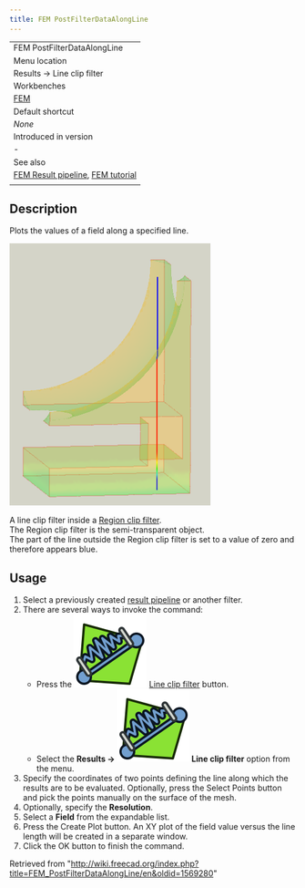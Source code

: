```yaml
---
title: FEM PostFilterDataAlongLine
---
```


|                                                                                                                               |
| ----------------------------------------------------------------------------------------------------------------------------- |
| FEM PostFilterDataAlongLine                                                                                                   |
| Menu location                                                                                                                 |
| Results → Line clip filter                                                                                                    |
| Workbenches                                                                                                                   |
| [FEM](/FEM_Workbench "FEM Workbench")                                                                                         |
| Default shortcut                                                                                                              |
| _None_                                                                                                                        |
| Introduced in version                                                                                                         |
| -                                                                                                                             |
| See also                                                                                                                      |
| [FEM Result pipeline](/FEM_PostPipelineFromResult "FEM PostPipelineFromResult"), [FEM tutorial](/FEM_tutorial "FEM tutorial") |
|                                                                                                                               |

## Description

Plots the values of a field along a specified line.

![](/src/assets/images/FEM_Line-Clip-Filter-Example.png)

A line clip filter inside a [Region clip filter](/FEM_PostFilterClipRegion "FEM PostFilterClipRegion").  
The Region clip filter is the semi-transparent object.  
The part of the line outside the Region clip filter is set to a value of zero and therefore appears blue.

## Usage

1. Select a previously created [result pipeline](/FEM_PostPipelineFromResult "FEM PostPipelineFromResult") or another filter.
2. There are several ways to invoke the command:
   - Press the ![](/src/assets/images/FEM_PostFilterDataAlongLine.svg) [Line clip filter](/FEM_PostFilterDataAlongLine "FEM PostFilterDataAlongLine") button.
   - Select the **Results → ![](/src/assets/images/FEM_PostFilterDataAlongLine.svg) Line clip filter** option from the menu.
3. Specify the coordinates of two points defining the line along which the results are to be evaluated. Optionally, press the Select Points button and pick the points manually on the surface of the mesh.
4. Optionally, specify the **Resolution**.
5. Select a **Field** from the expandable list.
6. Press the Create Plot button. An XY plot of the field value versus the line length will be created in a separate window.
7. Click the OK button to finish the command.

Retrieved from "<http://wiki.freecad.org/index.php?title=FEM_PostFilterDataAlongLine/en&oldid=1569280>"
